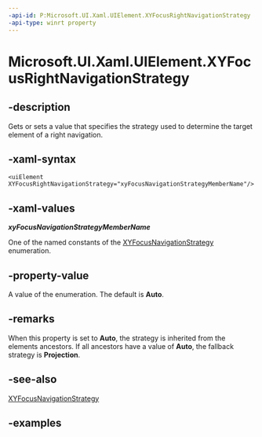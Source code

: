 ```yaml
---
-api-id: P:Microsoft.UI.Xaml.UIElement.XYFocusRightNavigationStrategy
-api-type: winrt property
---
```


<!-- Property syntax.
public XYFocusNavigationStrategyMode XYFocusRightNavigationStrategy { get;  set; }
-->

# Microsoft.UI.Xaml.UIElement.XYFocusRightNavigationStrategy

## -description

Gets or sets a value that specifies the strategy used to determine the target element of a right navigation.

## -xaml-syntax

```xaml
<uiElement XYFocusRightNavigationStrategy="xyFocusNavigationStrategyMemberName"/>
```

## -xaml-values

***xyFocusNavigationStrategyMemberName***

One of the named constants of the [XYFocusNavigationStrategy](../microsoft.ui.xaml.input/xyfocusnavigationstrategy.md) enumeration.

## -property-value

A value of the enumeration. The default is **Auto**.

## -remarks

When this property is set to **Auto**, the strategy is inherited from the elements ancestors. If all ancestors have a value of **Auto**, the fallback strategy is **Projection**.  

## -see-also

[XYFocusNavigationStrategy](../microsoft.ui.xaml.input/xyfocusnavigationstrategy.md)

## -examples

